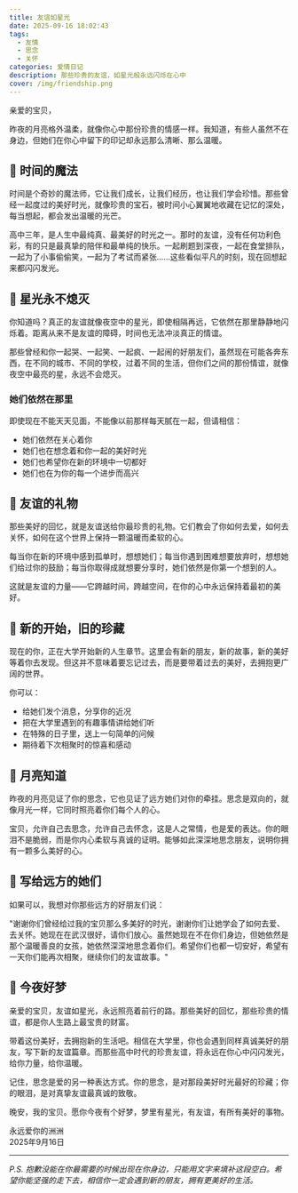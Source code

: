 ```yaml
---
title: 友谊如星光
date: 2025-09-16 18:02:43
tags:
  - 友情
  - 思念
  - 关怀
categories: 爱情日记
description: 那些珍贵的友谊，如星光般永远闪烁在心中
cover: /img/friendship.png
---
```


亲爱的宝贝，

昨夜的月亮格外温柔，就像你心中那份珍贵的情感一样。我知道，有些人虽然不在身边，但她们在你心中留下的印记却永远那么清晰、那么温暖。

## 🌟 时间的魔法

时间是个奇妙的魔法师，它让我们成长，让我们经历，也让我们学会珍惜。那些曾经一起度过的美好时光，就像珍贵的宝石，被时间小心翼翼地收藏在记忆的深处，每当想起，都会发出温暖的光芒。

高中三年，是人生中最纯真、最美好的时光之一。那时的友谊，没有任何功利色彩，有的只是最真挚的陪伴和最单纯的快乐。一起刷题到深夜，一起在食堂排队，一起为了小事偷偷笑，一起为了考试而紧张......这些看似平凡的时刻，现在回想起来都闪闪发光。

## 💫 星光永不熄灭

你知道吗？真正的友谊就像夜空中的星光，即使相隔再远，它依然在那里静静地闪烁着。距离从来不是友谊的障碍，时间也无法冲淡真正的情谊。

那些曾经和你一起哭、一起笑、一起疯、一起闹的好朋友们，虽然现在可能各奔东西，在不同的城市、不同的学校，过着不同的生活，但你们之间的那份情谊，就像夜空中最亮的星，永远不会熄灭。

### 她们依然在那里

即使现在不能天天见面，不能像以前那样每天腻在一起，但请相信：

- 她们依然在关心着你
- 她们也在想念着和你一起的美好时光
- 她们也希望你在新的环境中一切都好
- 她们也在为你的每一个进步而高兴

## 🌸 友谊的礼物

那些美好的回忆，就是友谊送给你最珍贵的礼物。它们教会了你如何去爱，如何去关怀，如何在这个世界上保持一颗温暖而柔软的心。

每当你在新的环境中感到孤单时，想想她们；每当你遇到困难想要放弃时，想想她们给过你的鼓励；每当你取得成就想要分享时，她们依然是你第一个想到的人。

这就是友谊的力量——它跨越时间，跨越空间，在你的心中永远保持着最初的美好。

## 💝 新的开始，旧的珍藏

现在的你，正在大学开始新的人生章节。这里会有新的朋友，新的故事，新的美好等着你去发现。但这并不意味着要忘记过去，而是要带着过去的美好，去拥抱更广阔的世界。

你可以：

- 给她们发个消息，分享你的近况
- 把在大学里遇到的有趣事情讲给她们听
- 在特殊的日子里，送上一句简单的问候
- 期待着下次相聚时的惊喜和感动

## 🌙 月亮知道

昨夜的月亮见证了你的思念，它也见证了远方她们对你的牵挂。思念是双向的，就像月光一样，它同时照亮着你们每个人的心。

宝贝，允许自己去思念，允许自己去怀念，这是人之常情，也是爱的表达。你的眼泪不是脆弱，而是你内心柔软与真诚的证明。能够如此深深地思念朋友，说明你拥有一颗多么美好的心。

## 💌 写给远方的她们

如果可以，我想对你那些远方的好朋友们说：

"谢谢你们曾经给过我的宝贝那么多美好的时光，谢谢你们让她学会了如何去爱、去关怀。她现在在武汉很好，请你们放心。虽然她现在不在你们身边，但她依然是那个温暖善良的女孩，她依然深深地思念着你们。希望你们也都一切安好，希望有一天你们能再次相聚，继续你们的友谊故事。"

## 🌈 今夜好梦

亲爱的宝贝，友谊如星光，永远照亮着前行的路。那些美好的回忆，那些珍贵的情谊，都是你人生路上最宝贵的财富。

带着这份美好，去拥抱新的生活吧。相信在大学里，你也会遇到同样真诚美好的朋友，写下新的友谊篇章。而那些高中时代的珍贵友谊，将永远在你心中闪闪发光，给你力量，给你温暖。

记住，思念是爱的另一种表达方式。你的思念，是对那段美好时光最好的珍藏；你的眼泪，是对真挚友谊最真诚的致敬。

晚安，我的宝贝。愿你今夜有个好梦，梦里有星光，有友谊，有所有美好的事物。

永远爱你的洲洲  
2025年9月16日

---

*P.S. 抱歉没能在你最需要的时候出现在你身边，只能用文字来填补这段空白。希望你能坚强的走下去，相信你一定会遇到新的朋友，拥有更美好的生活。*